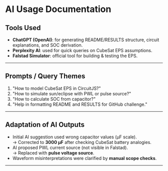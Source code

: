 # AI Usage Documentation

## Tools Used
- **ChatGPT (OpenAI)**: for generating README/RESULTS structure, circuit explanations, and SOC derivation.
- **Perplexity AI**: used for quick queries on CubeSat EPS assumptions.
- **Falstad Simulator**: official tool for building & testing the EPS.

---

## Prompts / Query Themes
1. "How to model CubeSat EPS in CircuitJS?"
2. "How to simulate sun/eclipse with PWL or pulse source?"
3. "How to calculate SOC from capacitor?"
4. "Help in formatting README and RESULTS for GitHub challenge."

---

## Adaptation of AI Outputs
- Initial AI suggestion used wrong capacitor values (µF scale).  
  → Corrected to **3000 µF** after checking CubeSat battery analogies.  
- AI proposed PWL current source (not visible in Falstad).  
  → Replaced with **pulse voltage source**.  
- Waveform misinterpretations were clarified by **manual scope checks**.

---



